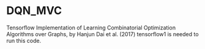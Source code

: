 # DQN_MVC
Tensorflow Implementation of Learning Combinatorial Optimization Algorithms over Graphs, by Hanjun Dai et al. (2017)
tensorflow1 is needed to run this code.

